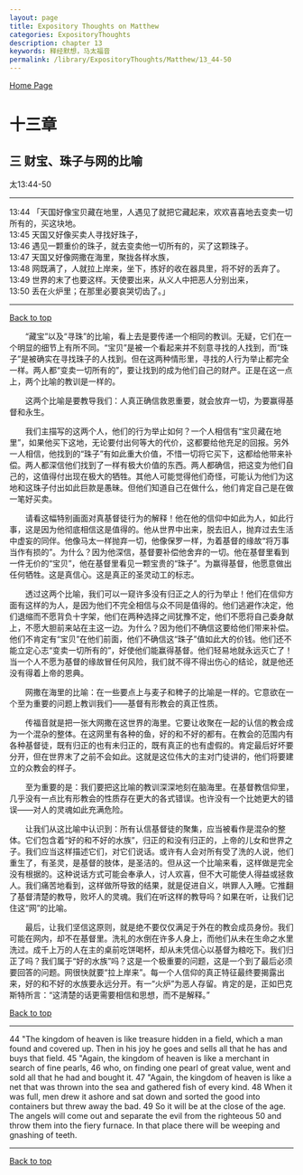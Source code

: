 ```yaml
---
layout: page
title: Expository Thoughts on Matthew
categories: ExpositoryThoughts
description: chapter 13
keywords: 释经默想，马太福音
permalink: /library/ExpositoryThoughts/Matthew/13_44-50
---
```

[ Home Page ]({{site.baseurl}}/index) <br>

<a name="0"></a>
# 十三章 

## 三 财宝、珠子与网的比喻

太13:44-50

***

13:44 「天国好像宝贝藏在地里，人遇见了就把它藏起来，欢欢喜喜地去变卖一切所有的，买这块地。<br>
13:45 天国又好像买卖人寻找好珠子，<br>
13:46 遇见一颗重价的珠子，就去变卖他一切所有的，买了这颗珠子。<br>
13:47 天国又好像网撒在海里，聚拢各样水族，<br>
13:48 网既满了，人就拉上岸来，坐下，拣好的收在器具里，将不好的丢弃了。<br>
13:49 世界的末了也要这样。天使要出来，从义人中把恶人分别出来，<br>
13:50 丢在火炉里；在那里必要哀哭切齿了。」<br>

***

[Back to top](#0)

&emsp;&emsp;“藏宝”以及“寻珠”的比喻，看上去是要传递一个相同的教训。无疑，它们在一个明显的细节上有所不同。“宝贝”是被一个看起来并不刻意寻找的人找到，而“珠子”是被确实在寻找珠子的人找到。但在这两种情形里，寻找的人行为举止都完全一样。两人都“变卖一切所有的”，要让找到的成为他们自己的财产。正是在这一点上，两个比喻的教训是一样的。

&emsp;&emsp;这两个比喻是要教导我们：人真正确信救恩重要，就会放弃一切，为要赢得基督和永生。

&emsp;&emsp;我们主描写的这两个人，他们的行为举止如何？一个人相信有“宝贝藏在地里”，如果他买下这地，无论要付出何等大的代价，这都要给他充足的回报。另外一人相信，他找到的“珠子”有如此重大价值，不惜一切将它买下，这都给他带来补偿。两人都深信他们找到了一样有极大价值的东西。两人都确信，把这变为他们自己的，这值得付出现在极大的牺牲。其他人可能觉得他们奇怪，可能认为他们为这地和这珠子付出如此巨款是愚昧。但他们知道自己在做什么，他们肯定自己是在做一笔好买卖。

&emsp;&emsp;请看这幅特别画面对真基督徒行为的解释！他在他的信仰中如此为人，如此行事，这是因为他彻底相信这是值得的。他从世界中出来，脱去旧人，抛弃过去生活中虚妄的同伴。他像马太一样抛弃一切，他像保罗一样，为着基督的缘故“将万事当作有损的”。为什么？因为他深信，基督要补偿他舍弃的一切。他在基督里看到一件无价的“宝贝”，他在基督里看见一颗宝贵的“珠子”。为赢得基督，他愿意做出任何牺牲。这是真信心。这是真正的圣灵动工的标志。   

&emsp;&emsp;透过这两个比喻，我们可以一窥许多没有归正之人的行为举止！他们在信仰方面有这样的为人，是因为他们不完全相信与众不同是值得的。他们逃避作决定，他们退缩而不愿背负十字架，他们在两种选择之间犹豫不定，他们不愿将自己委身献上，不愿大胆前来站在主这一边。为什么？因为他们不确信这要给他们带来补偿。他们不肯定有“宝贝”在他们前面，他们不确信这“珠子”值如此大的价钱。他们还不能立定心志“变卖一切所有的”，好使他们能赢得基督。他们轻易地就永远灭亡了！当一个人不愿为基督的缘故冒任何风险，我们就不得不得出伤心的结论，就是他还没有得着上帝的恩典。

&emsp;&emsp;网撒在海里的比喻：在一些要点上与麦子和稗子的比喻是一样的。它意欲在一个至为重要的问题上教训我们——基督有形教会的真正性质。

&emsp;&emsp;传福音就是把一张大网撒在这世界的海里。它要让收聚在一起的认信的教会成为一个混杂的整体。在这网里有各种的鱼，好的和不好的都有。在教会的范围内有各种基督徒，既有归正的也有未归正的，既有真正的也有虚假的。肯定最后好坏要分开，但在世界末了之前不会如此。这就是这位伟大的主对门徒讲的，他们将要建立的众教会的样子。

&emsp;&emsp;至为重要的是：我们要把这比喻的教训深深地刻在脑海里。在基督教信仰里，几乎没有一点比有形教会的性质存在更大的各式错误。也许没有一个比她更大的错误——对人的灵魂如此充满危险。

&emsp;&emsp;让我们从这比喻中认识到：所有认信基督徒的聚集，应当被看作是混杂的整体。它们包含着“好的和不好的水族”，归正的和没有归正的，上帝的儿女和世界之子。我们应当这样描述它们，对它们说话。或许有人会对所有受了洗的人说，他们重生了，有圣灵，是基督的肢体，是圣洁的。但从这一个比喻来看，这样做是完全没有根据的。这种说话方式可能会奉承人，讨人欢喜，但不大可能使人得益或拯救人。我们痛苦地看到，这样做所导致的结果，就是促进自义，哄罪人入睡。它推翻了基督清楚的教导，败坏人的灵魂。我们在听这样的教导吗？如果在听，让我们记住这“网”的比喻。

&emsp;&emsp;最后，让我们坚信这原则，就是绝不要仅仅满足于外在的教会成员身份。我们可能在网内，却不在基督里。洗礼的水倒在许多人身上，而他们从未在生命之水里洗过。成千上万的人在主的桌前吃饼喝杯，却从未凭信心以基督为粮吃下。我们归正了吗？我们属于“好的水族”吗？这是一个极重要的问题，这是一个到了最后必须要回答的问题。网很快就要“拉上岸来”。每一个人信仰的真正特征最终要揭露出来，好的和不好的水族要永远分开。有一“火炉”为恶人存留。肯定的是，正如巴克斯特所言：“这清楚的话更需要相信和思想，而不是解释。”

[Back to top](#0)

***

44 "The kingdom of heaven is like treasure hidden in a field, which a man found and covered up. Then in his joy he goes and sells all that he has and buys that field. 45 "Again, the kingdom of heaven is like a merchant in search of fine pearls, 46 who, on finding one pearl of great value, went and sold all that he had and bought it. 47 "Again, the kingdom of heaven is like a net that was thrown into the sea and gathered fish of every kind. 48 When it was full, men drew it ashore and sat down and sorted the good into containers but threw away the bad. 49 So it will be at the close of the age. The angels will come out and separate the evil from the righteous 50 and throw them into the fiery furnace. In that place there will be weeping and gnashing of teeth.

***

[Back to top](#0)
